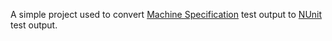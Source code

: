 A simple project used to convert [Machine Specification](https://github.com/machine/machine.specifications) test output to [NUnit](nunit.org) test output.